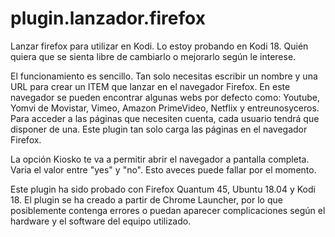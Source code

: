 # plugin.lanzador.firefox
Lanzar firefox para utilizar en Kodi. Lo estoy probando en Kodi 18. Quién quiera que se sienta libre de cambiarlo o mejorarlo según le interese.

El funcionamiento es sencillo. Tan solo necesitas escribir un nombre y una URL para crear un ITEM que lanzar en el navegador Firefox. En este navegador se pueden encontrar algunas webs por defecto como: Youtube, Yomvi de Movistar, Vimeo, Amazon PrimeVideo, Netflix y entreunosyceros. Para acceder a las páginas que necesiten cuenta, cada usuario tendrá que disponer de una. Este plugin tan solo carga las páginas en el navegador Firefox.

La opción Kiosko te va a permitir abrir el navegador a pantalla completa. Varia el valor entre "yes" y "no". Esto aveces puede fallar por el momento.

Este plugin ha sido probado con Firefox Quantum 45, Ubuntu 18.04 y Kodi 18. El plugin se ha creado a partir de Chrome Launcher, por lo que posiblemente contenga errores o puedan aparecer complicaciones según el hardware y el software del equipo utilizado.
